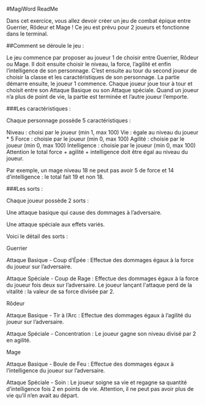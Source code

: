 #MagiWord ReadMe

Dans cet exercice, vous allez devoir créer un jeu de combat épique entre Guerrier, Rôdeur et Mage ! Ce jeu est prévu pour 2 joueurs et fonctionne dans le terminal.

##Comment se déroule le jeu :

Le jeu commence par proposer au joueur 1 de choisir entre Guerrier, Rôdeur ou Mage.
Il doit ensuite choisir le niveau, la force, l’agilité et enfin l’intelligence de son personnage.
C’est ensuite au tour du second joueur de choisir la classe et les caractéristiques de son personnage.
La partie démarre ensuite, le joueur 1 commence.
Chaque joueur joue tour à tour et choisit entre son Attaque Basique ou son Attaque spéciale.
Quand un joueur n’a plus de point de vie, la partie est terminée et l’autre joueur l’emporte.

###Les caractéristiques :

Chaque personnage possède 5 caractéristiques :

Niveau : choisi par le joueur (min 1, max 100)
Vie : égale au niveau du joueur * 5
Force : choisie par le joueur (min 0, max 100)
Agilité : choisie par le joueur (min 0, max 100)
Intelligence : choisie par le joueur (min 0, max 100)
Attention le total force + agilité + intelligence doit être égal au niveau du joueur.

Par exemple, un mage niveau 18 ne peut pas avoir 5 de force et 14 d’intelligence : le total fait 19 et non 18.

###Les sorts :

Chaque joueur possède 2 sorts :

Une attaque basique qui cause des dommages à l’adversaire.

Une attaque spéciale aux effets variés.

Voici le détail des sorts :

Guerrier

Attaque Basique - Coup d’Épée : Effectue des dommages égaux à la force du joueur sur l’adversaire.

Attaque Spéciale - Coup de Rage : Effectue des dommages égaux à la force du joueur fois deux sur l’adversaire. Le joueur lançant l'attaque perd de la vitalité : la valeur de sa force divisée par 2.


Rôdeur

Attaque Basique - Tir à l’Arc : Effectue des dommages égaux à l’agilité du joueur sur l’adversaire.

Attaque Spéciale - Concentration : Le joueur gagne son niveau divisé par 2 en agilité.


Mage

Attaque Basique - Boule de Feu : Effectue des dommages égaux à l’intelligence du joueur sur l’adversaire.

Attaque Spéciale - Soin : Le joueur soigne sa vie et regagne sa quantité d’intelligence fois 2 en points de vie. Attention, il ne peut pas avoir plus de vie qu’il n’en avait au départ.
